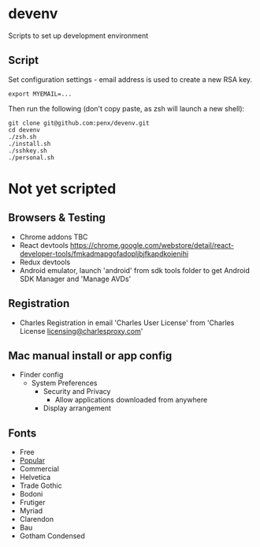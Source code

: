 # devenv

Scripts to set up development environment

## Script

Set configuration settings - email address is used to create a new RSA key.

```
export MYEMAIL=...
```

Then run the following (don't copy paste, as zsh will launch a new shell):

```
git clone git@github.com:penx/devenv.git
cd devenv
./zsh.sh
./install.sh
./sshkey.sh
./personal.sh
```

# Not yet scripted

## Browsers & Testing

 - Chrome addons TBC
  - React devtools https://chrome.google.com/webstore/detail/react-developer-tools/fmkadmapgofadopljbjfkapdkoienihi
  - Redux devtools
 - Android emulator, launch 'android' from sdk tools folder to get Android SDK Manager and 'Manage AVDs'

## Registration
 - Charles Registration in email 'Charles User License' from 'Charles License <licensing@charlesproxy.com>'

## Mac manual install or app config

 - Finder config
   - System Preferences
     - Security and Privacy
       - Allow applications downloaded from anywhere
     - Display arrangement

## Fonts

 - Free
  - [Popular](http://www.fontsquirrel.com/fonts/list/popular)
 - Commercial
  - Helvetica
  - Trade Gothic
  - Bodoni
  - Frutiger
  - Myriad
  - Clarendon
  - Bau
  - Gotham Condensed
